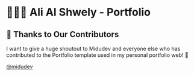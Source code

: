 # 👨🏻‍💻 Ali Al Shwely - Portfolio

## 🙌 Thanks to Our Contributors

I want to give a huge shoutout to Midudev and everyone else who has contributed to the Portfolio template used in my personal portfolio web! 🎉

[@midudev](https://github.com/midudev/porfolio.dev)



